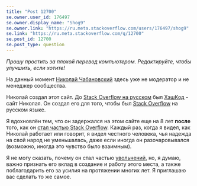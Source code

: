 ```yaml
---
title: "Post 12700"
se.owner.user_id: 176497
se.owner.display_name: "Shog9"
se.owner.link: "https://ru.meta.stackoverflow.com/users/176497/shog9"
se.link: "https://ru.meta.stackoverflow.com/q/12700"
se.post_id: 12700
se.post_type: question
---
```

<p><em>Прошу простить за плохой перевод компьютером. Редактируйте, чтобы улучшить, если хотите!</em></p>
<p>На данный момент <a href="https://ru.meta.stackoverflow.com/users/6/nicolas-chabanovsky">Николай Чабановский</a> здесь уже не модератор и не менеджер сообщества.</p>
<p>Николай создал этот сайт. До <a href="https://ru.stackoverflow.com/">Stack Overflow на русском</a> был <a href="https://web.archive.org/web/20150328064500/http://hashcode.ru/" rel="nofollow noreferrer">ХэшКод</a> - сайт Николая. Он создал его для того, чтобы был <a href="https://stackoverflow.com/">Stack Overflow</a> на русском языке.</p>
<p>Я вдохновлён тем, что он задержался на этом сайте еще на 8 лет <strong>после</strong> того, как он <a href="https://stackoverflow.blog/2015/06/11/welcome-nicolas-chabanovsky-and-stack-overflow-in-russian/">стал частью Stack Overflow</a>. Каждый раз, когда я видел, как Николай работает или говорит, я видел честного человека, чья надежда на свой народ не уменьшалась, даже если иногда он разочаровывался (возможно, иногда это чувство было взаимным).</p>
<p>Я не могу сказать, почему он стал частью <a href="https://stackoverflow.blog/2023/05/10/a-message-from-prashanth-chandrasekar-ceo-stack-overflow/">увольнений</a>, но, я думаю, важно признать его вклад в создание и работу этого места, а также поблагодарить его за усилия на протяжении многих лет. Я приглашаю вас сделать то же самое.</p>
